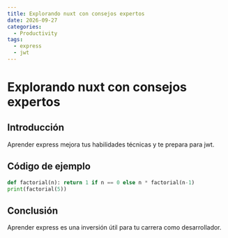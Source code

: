 ```yaml
---
title: Explorando nuxt con consejos expertos
date: 2026-09-27
categories:
  - Productivity
tags:
  - express
  - jwt
---
```


# Explorando nuxt con consejos expertos

## Introducción

Aprender express mejora tus habilidades técnicas y te prepara para jwt.

## Código de ejemplo

```python
def factorial(n): return 1 if n == 0 else n * factorial(n-1)
print(factorial(5))
```

## Conclusión

Aprender express es una inversión útil para tu carrera como desarrollador.